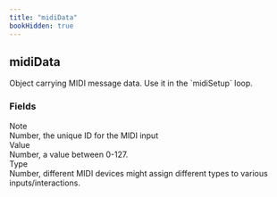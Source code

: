 ```yaml
---
title: "midiData"
bookHidden: true
---
```


<h2 class="ref-header">midiData</h2>
Object carrying MIDI message data. Use it in the `midiSetup` loop.

### Fields
<div class="grid-container">
 <div class="grid-item">Note</div>
 <div class="grid-item">Number, the unique ID for the MIDI input</div>

 <div class="grid-item">Value</div>
 <div class="grid-item">Number, a value between 0-127.</div>

 <div class="grid-item">Type</div>
 <div class="grid-item">Number, different MIDI devices might assign different types to various inputs/interactions.</div>

</div>